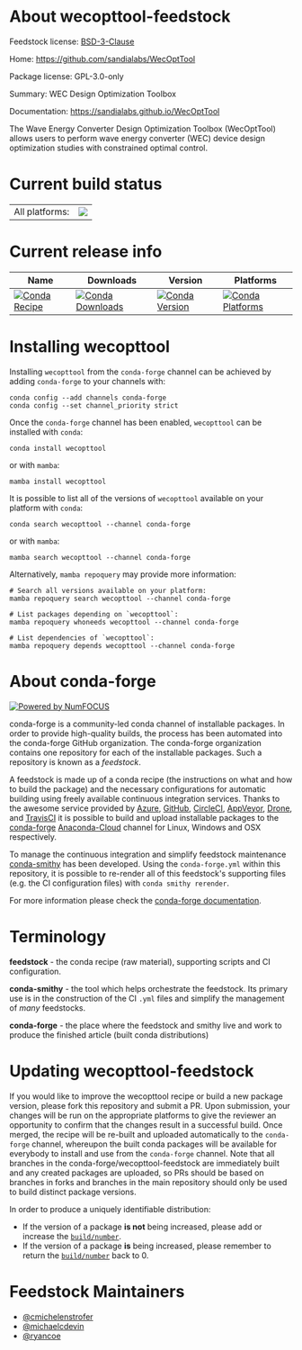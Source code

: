 About wecopttool-feedstock
==========================

Feedstock license: [BSD-3-Clause](https://github.com/conda-forge/wecopttool-feedstock/blob/main/LICENSE.txt)

Home: https://github.com/sandialabs/WecOptTool

Package license: GPL-3.0-only

Summary: WEC Design Optimization Toolbox

Documentation: https://sandialabs.github.io/WecOptTool

The Wave Energy Converter Design Optimization Toolbox (WecOptTool)
allows users to perform wave energy converter (WEC) device design
optimization studies with constrained optimal control.


Current build status
====================


<table><tr><td>All platforms:</td>
    <td>
      <a href="https://dev.azure.com/conda-forge/feedstock-builds/_build/latest?definitionId=18002&branchName=main">
        <img src="https://dev.azure.com/conda-forge/feedstock-builds/_apis/build/status/wecopttool-feedstock?branchName=main">
      </a>
    </td>
  </tr>
</table>

Current release info
====================

| Name | Downloads | Version | Platforms |
| --- | --- | --- | --- |
| [![Conda Recipe](https://img.shields.io/badge/recipe-wecopttool-green.svg)](https://anaconda.org/conda-forge/wecopttool) | [![Conda Downloads](https://img.shields.io/conda/dn/conda-forge/wecopttool.svg)](https://anaconda.org/conda-forge/wecopttool) | [![Conda Version](https://img.shields.io/conda/vn/conda-forge/wecopttool.svg)](https://anaconda.org/conda-forge/wecopttool) | [![Conda Platforms](https://img.shields.io/conda/pn/conda-forge/wecopttool.svg)](https://anaconda.org/conda-forge/wecopttool) |

Installing wecopttool
=====================

Installing `wecopttool` from the `conda-forge` channel can be achieved by adding `conda-forge` to your channels with:

```
conda config --add channels conda-forge
conda config --set channel_priority strict
```

Once the `conda-forge` channel has been enabled, `wecopttool` can be installed with `conda`:

```
conda install wecopttool
```

or with `mamba`:

```
mamba install wecopttool
```

It is possible to list all of the versions of `wecopttool` available on your platform with `conda`:

```
conda search wecopttool --channel conda-forge
```

or with `mamba`:

```
mamba search wecopttool --channel conda-forge
```

Alternatively, `mamba repoquery` may provide more information:

```
# Search all versions available on your platform:
mamba repoquery search wecopttool --channel conda-forge

# List packages depending on `wecopttool`:
mamba repoquery whoneeds wecopttool --channel conda-forge

# List dependencies of `wecopttool`:
mamba repoquery depends wecopttool --channel conda-forge
```


About conda-forge
=================

[![Powered by
NumFOCUS](https://img.shields.io/badge/powered%20by-NumFOCUS-orange.svg?style=flat&colorA=E1523D&colorB=007D8A)](https://numfocus.org)

conda-forge is a community-led conda channel of installable packages.
In order to provide high-quality builds, the process has been automated into the
conda-forge GitHub organization. The conda-forge organization contains one repository
for each of the installable packages. Such a repository is known as a *feedstock*.

A feedstock is made up of a conda recipe (the instructions on what and how to build
the package) and the necessary configurations for automatic building using freely
available continuous integration services. Thanks to the awesome service provided by
[Azure](https://azure.microsoft.com/en-us/services/devops/), [GitHub](https://github.com/),
[CircleCI](https://circleci.com/), [AppVeyor](https://www.appveyor.com/),
[Drone](https://cloud.drone.io/welcome), and [TravisCI](https://travis-ci.com/)
it is possible to build and upload installable packages to the
[conda-forge](https://anaconda.org/conda-forge) [Anaconda-Cloud](https://anaconda.org/)
channel for Linux, Windows and OSX respectively.

To manage the continuous integration and simplify feedstock maintenance
[conda-smithy](https://github.com/conda-forge/conda-smithy) has been developed.
Using the ``conda-forge.yml`` within this repository, it is possible to re-render all of
this feedstock's supporting files (e.g. the CI configuration files) with ``conda smithy rerender``.

For more information please check the [conda-forge documentation](https://conda-forge.org/docs/).

Terminology
===========

**feedstock** - the conda recipe (raw material), supporting scripts and CI configuration.

**conda-smithy** - the tool which helps orchestrate the feedstock.
                   Its primary use is in the construction of the CI ``.yml`` files
                   and simplify the management of *many* feedstocks.

**conda-forge** - the place where the feedstock and smithy live and work to
                  produce the finished article (built conda distributions)


Updating wecopttool-feedstock
=============================

If you would like to improve the wecopttool recipe or build a new
package version, please fork this repository and submit a PR. Upon submission,
your changes will be run on the appropriate platforms to give the reviewer an
opportunity to confirm that the changes result in a successful build. Once
merged, the recipe will be re-built and uploaded automatically to the
`conda-forge` channel, whereupon the built conda packages will be available for
everybody to install and use from the `conda-forge` channel.
Note that all branches in the conda-forge/wecopttool-feedstock are
immediately built and any created packages are uploaded, so PRs should be based
on branches in forks and branches in the main repository should only be used to
build distinct package versions.

In order to produce a uniquely identifiable distribution:
 * If the version of a package **is not** being increased, please add or increase
   the [``build/number``](https://docs.conda.io/projects/conda-build/en/latest/resources/define-metadata.html#build-number-and-string).
 * If the version of a package **is** being increased, please remember to return
   the [``build/number``](https://docs.conda.io/projects/conda-build/en/latest/resources/define-metadata.html#build-number-and-string)
   back to 0.

Feedstock Maintainers
=====================

* [@cmichelenstrofer](https://github.com/cmichelenstrofer/)
* [@michaelcdevin](https://github.com/michaelcdevin/)
* [@ryancoe](https://github.com/ryancoe/)

